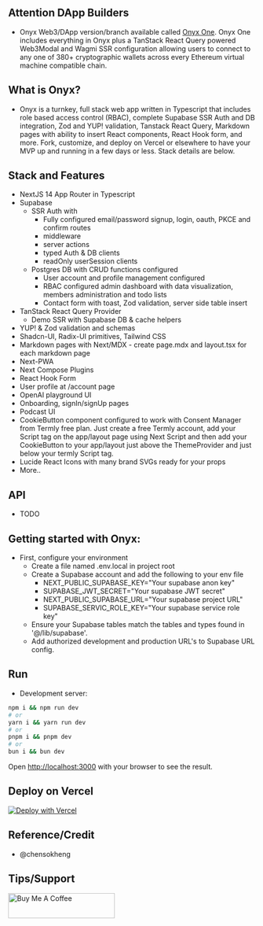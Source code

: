 ## Attention DApp Builders 
- Onyx Web3/DApp version/branch available called [Onyx One](https://github.com/quantum-one-dlt/onyx-one). Onyx One includes everything in Onyx plus a TanStack React Query powered Web3Modal and Wagmi SSR configuration allowing users to connect to any one of 380+ cryptographic wallets across every Ethereum virtual machine compatible chain. 

## What is Onyx?
- Onyx is a turnkey, full stack web app written in Typescript that includes role based access control (RBAC),
complete Supabase SSR Auth and DB integration, Zod and YUP! validation, Tanstack React Query, Markdown pages with ability to insert React components, React Hook form, and more. Fork, customize, and deploy on Vercel or elsewhere to have your MVP up and running in a few days or less. Stack details are below. 

## Stack and Features
- NextJS 14 App Router in Typescript 
- Supabase 
  - SSR Auth with
    - Fully configured email/password signup, login, oauth, PKCE and confirm routes 
    - middleware 
    - server actions
    - typed Auth & DB clients
    - readOnly userSession clients
  - Postgres DB with CRUD functions  configured
    - User account and profile management configured 
    - RBAC configured admin dashboard with data visualization, members administration and todo lists
    - Contact form with toast, Zod validation, server side table insert  
- TanStack React Query Provider
  - Demo SSR with Supabase DB & cache helpers 
- YUP! & Zod validation and schemas
- Shadcn-UI, Radix-UI primitives, Tailwind CSS
- Markdown pages with Next/MDX - create page.mdx and layout.tsx for each markdown page
- Next-PWA
- Next Compose Plugins  
- React Hook Form
- User profile at /account page
- OpenAI playground UI
- Onboarding, signIn/signUp pages
- Podcast UI
- CookieButton component configured to work with Consent Manager from Termly free plan. Just create a free Termly account, add your Script tag on the app/layout page using Next Script and then add your CookieButton to your app/layout just above the ThemeProvider and just below your termly Script tag. 
- Lucide React Icons with many brand SVGs ready for your props 
- More..

## API 
- TODO

## Getting started with Onyx:
- First, configure your environment
  - Create a file named .env.local in project root
  - Create a Supabase account and add the following to your env file
    - NEXT_PUBLIC_SUPABASE_KEY="Your supabase anon key"
    - SUPABASE_JWT_SECRET="Your supabase JWT secret"
    - NEXT_PUBLIC_SUPABASE_URL="Your supabase project URL"
    - SUPABASE_SERVIC_ROLE_KEY="Your supabase service role key"
  - Ensure your Supabase tables match the tables and types found in '@/lib/supabase'.
  - Add authorized development and production URL's to Supabase URL config. 
## Run  
- Development server:

```bash
npm i && npm run dev
# or
yarn i && yarn run dev
# or
pnpm i && pnpm dev
# or
bun i && bun dev
```

Open [http://localhost:3000](http://localhost:3000) with your browser to see the result.


## Deploy on Vercel

[![Deploy with Vercel](https://vercel.com/button)](https://vercel.com/new/clone?repository-url=https%3A%2F%2Fgithub.com%2Frmourey26%2Fonyx%2Ftree%2Fmain)


## Reference/Credit
- @chensokheng


## Tips/Support
<a href="https://www.buymeacoffee.com/rmoureyjr" target="_blank"><img src="https://cdn.buymeacoffee.com/buttons/default-orange.png" alt="Buy Me A Coffee" height="51" width="217"></a>
